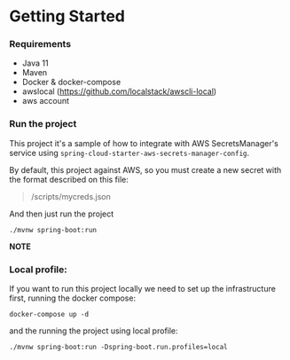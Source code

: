 # Getting Started

### Requirements
* Java 11
* Maven
* Docker & docker-compose
* awslocal (https://github.com/localstack/awscli-local)
* aws account

### Run the project
This project it's a sample of how to integrate with AWS SecretsManager's service using `spring-cloud-starter-aws-secrets-manager-config`.

By default, this project against AWS, so you must create a new secret with the format described on this file:
> /scripts/mycreds.json

And then just run the project

```shell
./mvnw spring-boot:run
```


**NOTE**
### Local profile:
If you want to run this project locally we need to set up the infrastructure first, running the docker compose:

```shell
docker-compose up -d
```
and the running the project using local profile:

```shell
./mvnw spring-boot:run -Dspring-boot.run.profiles=local
```
